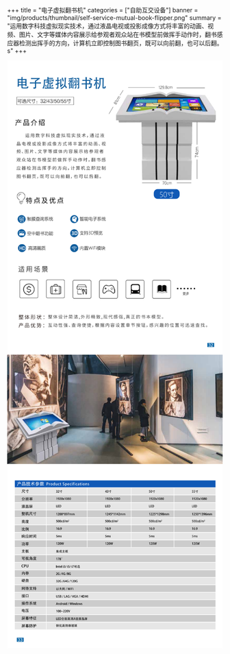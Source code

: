 +++
title = "电子虚拟翻书机"
categories = ["自助互交设备"]
banner = "img/products/thumbnail/self-service-mutual-book-flipper.png"
summary = "运用数字科技虚拟现实技术，通过液晶电视或投影成像方式将丰富的动画、视频、图片、文字等媒体内容展示给参观者观众站在书模型前做挥手动作时，翻书感应器检测出挥手的方向，计算机立即控制图书翻页，既可以向前翻，也可以后翻。s"
+++

![alt](39.png)
![alt](40.png)
